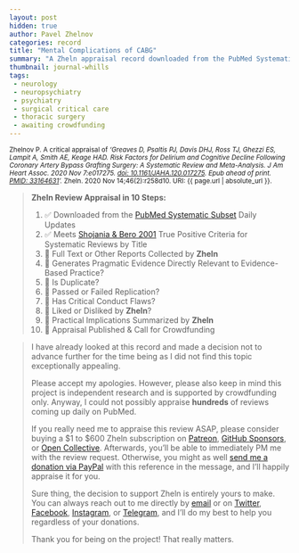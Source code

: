 ```yaml
---
layout: post
hidden: true
author: Pavel Zhelnov
categories: record
title: "Mental Complications of CABG"
summary: "A Zheln appraisal record downloaded from the PubMed Systematic Subset daily updates."
thumbnail: journal-whills
tags:
 - neurology
 - neuropsychiatry
 - psychiatry
 - surgical critical care
 - thoracic surgery
 - awaiting crowdfunding
---
```


<small id="citation">Zhelnov P. A critical appraisal of _‘Greaves D, Psaltis PJ, Davis DHJ, Ross TJ, Ghezzi ES, Lampit A, Smith AE, Keage HAD. Risk Factors for Delirium and Cognitive Decline Following Coronary Artery Bypass Grafting Surgery: A Systematic Review and Meta-Analysis. J Am Heart Assoc. 2020 Nov 7:e017275. [doi: 10.1161/JAHA.120.017275](https://doi.org/10.1161/JAHA.120.017275). Epub ahead of print. [PMID: 33164631](https://pubmed.gov/33164631)’._ Zheln. 2020 Nov 14;46(2):r258d10. URI: {{ page.url | absolute_url }}.</small>

> **Zheln Review Appraisal in 10 Steps:**
>
> 1. ✅ Downloaded from the [PubMed Systematic Subset](https://github.com/p1m-ortho/qs-global-ortho-search-queries/blob/global-sr-query/README.md) Daily Updates
> 2. ✅ Meets [Shojania & Bero 2001](https://www.researchgate.net/publication/11820967_Taking_Advantage_of_the_Explosion_of_Systematic_Reviews_An_Efficient_MEDLINE_Search_Strategy) True Positive Criteria for Systematic Reviews by Title
> 3. 🔄 Full Text or Other Reports Collected by **Zheln**
> 4. 🔄 Generates Pragmatic Evidence Directly Relevant to Evidence-Based Practice?
> 5. 🔄 Is Duplicate?
> 6. 🔄 Passed or Failed Replication?
> 7. 🔄 Has Critical Conduct Flaws?
> 8. 🔄 Liked or Disliked by **Zheln**?
> 9. 🔄 Practical Implications Summarized by **Zheln**
> 10. 🔄 Appraisal Published & Call for Crowdfunding

> I have already looked at this record and made a decision not to advance further for the time being as I did not find this topic exceptionally appealing.
>
> Please accept my apologies. However, please also keep in mind this project is independent research and is supported by crowdfunding only. Anyway, I could not possibly appraise **hundreds** of reviews coming up daily on PubMed.
> 
> If you really need me to appraise this review ASAP, please consider buying a $1 to $600 Zheln subscription on [Patreon](https://patreon.com/zheln), [GitHub Sponsors](https://github.com/sponsors/drzhelnov), or [Open Collective](https://opencollective.com/zheln). Afterwards, you’ll be able to immediately PM me with the review request. Otherwise, you might as well [send me a donation via PayPal](https://paypal.me/pjelnov) with this reference in the message, and I’ll happily appraise it for you.
> 
> Sure thing, the decision to support Zheln is entirely yours to make. You can always reach out to me directly by [email](mailto:pavel@zheln.com) or on [Twitter](https://twitter.com/drzhelnov), [Facebook](https://facebook.com/drzhelnov), [Instagram](https://instagram.com/igzheln), or [Telegram](https://t.me/drzhelnov), and I’ll do my best to help you regardless of your donations.
> 
> Thank you for being on the project! That really matters.
